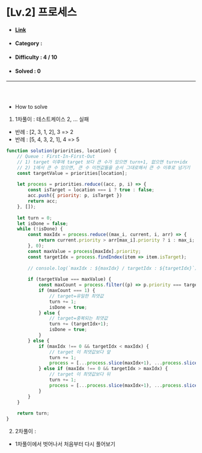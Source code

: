 # [Lv.2] 프로세스 
* #### [Link](https://school.programmers.co.kr/learn/courses/30/lessons/42587)
* #### Category : 
* #### Difficulty : 4 / 10  
* #### Solved : 0

<hr />

```js

```

<br />

* How to solve
1. 1차풀이 : 테스트케이스 2, ... 실패 
* 반례 : [2, 3, 1, 2], 3 => 2
* 반례 : [5, 4, 3, 2, 1], 4 => 5
```js
function solution(priorities, location) {
    // Queue : First-In-First-Out 
    // 1) target 이후에 target 보다 큰 수가 있으면 turn+1, 없으면 turn+idx
    // 2) 1에서 큰 수 있으면, 큰 수 이전값들을 순서 그대로해서 큰 수 이후로 넘기기 
    const targetValue = priorities[location]; 
    
    let process = priorities.reduce((acc, p, i) => {
        const isTarget = location === i ? true : false;
        acc.push({ priority: p, isTarget })
        return acc;
    }, []);
    
    let turn = 0;
    let isDone = false;
    while (!isDone) {
        const maxIdx = process.reduce((max_i, current, i, arr) => {
            return current.priority > arr[max_i].priority ? i : max_i;
        }, 0);
        const maxValue = process[maxIdx].priority;
        const targetIdx = process.findIndex(item => item.isTarget);
        
        // console.log(`maxIdx : ${maxIdx} / targetIdx : ${targetIdx}`)
        
        if (targetValue === maxValue) {
            const maxCount = process.filter((p) => p.priority === targetValue).length;
            if (maxCount === 1) {
                // target=유일한 최댓값 
                turn += 1;
                isDone = true;
            } else {
                // target=중복되는 최댓값 
                turn += (targetIdx+1);
                isDone = true;
            }   
        } else {
            if (maxIdx !== 0 && targetIdx < maxIdx) {
                // target 이 최댓값보다 앞 
                turn += 1;
                process = [...process.slice(maxIdx+1), ...process.slice(0, maxIdx)] 
            } else if (maxIdx !== 0 && targetIdx > maxIdx) {
                // target 이 최댓값보다 뒤 
                turn += 1;
                process = [...process.slice(maxIdx+1), ...process.slice(0, maxIdx)] 
            }
        }
    }
    
    return turn;
}
```

2. 2차풀이 : 
* 1차풀이에서 벗어나서 처음부터 다시 풀어보기 